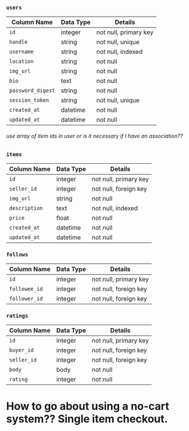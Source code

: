 ### `users`

| Column Name       | Data Type | Details               |
| ----------------- | --------- | --------------------- |
| `id`              | integer   | not null, primary key |
| `handle`          | string    | not null, unique      |
| `username`        | string    | not null, indexed     |
| `location`        | string    | not null              |
| `img_url`         | string    | not null              |
| `bio`             | text      | not null              |
| `password_digest` | string    | not null              |
| `session_token`   | string    | not null, unique      |
| `created_at`      | datetime  | not null              |
| `updated_at`      | datetime  | not null              |

###### use array of item ids in user or is it necessary if I have an association??

### `items`

| Column Name   | Data Type | Details               |
| ------------- | --------- | --------------------- |
| `id`          | integer   | not null, primary key |
| `seller_id`   | integer   | not null, foreign key |
| `img_url`     | string    | not null              |
| `description` | text      | not null, indexed     |
| `price`       | float     | not null              |
| `created_at`  | datetime  | not null              |
| `updated_at`  | datetime  | not null              |

### `follows`

| Column Name   | Data Type | Details               |
| ------------- | --------- | --------------------- |
| `id`          | integer   | not null, primary key |
| `followee_id` | integer   | not null, foreign key |
| `follower_id` | integer   | not null, foreign key |

### `ratings`

| Column Name | Data Type | Details               |
| ----------- | --------- | --------------------- |
| `id`        | integer   | not null, primary key |
| `buyer_id`  | integer   | not null, foreign key |
| `seller_id` | integer   | not null, foreign key |
| `body`      | body      | not null              |
| `rating`    | integer   | not null              |

# How to go about using a no-cart system?? Single item checkout.

